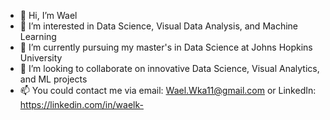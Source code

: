 - 👋 Hi, I’m Wael
- 👀 I’m interested in Data Science, Visual Data Analysis, and Machine Learning
- 🌱 I’m currently pursuing my master's in Data Science at Johns Hopkins University
- 💞️ I’m looking to collaborate on innovative Data Science, Visual Analytics, and ML projects
- 📫 You could contact me via email: Wael.Wka11@gmail.com or LinkedIn: https://linkedin.com/in/waelk-

<!---
WK-EE/WK-EE is a ✨ special ✨ repository because its `README.md` (this file) appears on your GitHub profile.
You can click the Preview link to take a look at your changes.
--->

